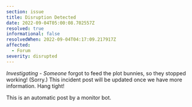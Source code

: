 ```yaml
---
section: issue
title: Disruption Detected
date: 2022-09-04T05:00:08.702557Z
resolved: true
informational: false
resolvedWhen: 2022-09-04T04:17:09.217917Z
affected:
  - Forum
severity: disrupted
---
```

*Investigating* - _Someone_ forgot to feed the plot bunnies, so they stopped working! (Sorry.) This incident post will be updated once we have more information. Hang tight!

This is an automatic post by a monitor bot.
        
